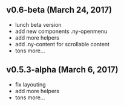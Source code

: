 ## v0.6-beta (March 24, 2017)
- lunch beta version
- add new components .ny-openmenu
- add more helpers 
- add .ny-content for scrollable content
- tons more...

## v0.5.3-alpha (March 6, 2017)
- fix layouting
- add more helpers 
- tons more...